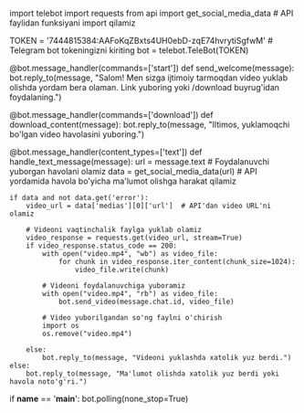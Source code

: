 import telebot
import requests
from api import get_social_media_data  # API faylidan funksiyani import qilamiz

TOKEN = '7444815384:AAFoKqZBxts4UH0ebD-zqE74hvrytiSgfwM'  # Telegram bot tokeningizni kiriting
bot = telebot.TeleBot(TOKEN)

@bot.message_handler(commands=['start'])
def send_welcome(message):
    bot.reply_to(message, "Salom! Men sizga ijtimoiy tarmoqdan video yuklab olishda yordam bera olaman. Link yuboring yoki /download buyrug'idan foydalaning.")

@bot.message_handler(commands=['download'])
def download_content(message):
    bot.reply_to(message, "Iltimos, yuklamoqchi bo'lgan video havolasini yuboring.")

@bot.message_handler(content_types=['text'])
def handle_text_message(message):
    url = message.text  # Foydalanuvchi yuborgan havolani olamiz
    data = get_social_media_data(url)  # API yordamida havola bo'yicha ma'lumot olishga harakat qilamiz

    if data and not data.get('error'):
        video_url = data['medias'][0]['url']  # API'dan video URL'ni olamiz

        # Videoni vaqtinchalik faylga yuklab olamiz
        video_response = requests.get(video_url, stream=True)
        if video_response.status_code == 200:
            with open("video.mp4", "wb") as video_file:
                for chunk in video_response.iter_content(chunk_size=1024):
                    video_file.write(chunk)

            # Videoni foydalanuvchiga yuboramiz
            with open("video.mp4", "rb") as video_file:
                bot.send_video(message.chat.id, video_file)

            # Video yuborilgandan so'ng faylni o'chirish
            import os
            os.remove("video.mp4")

        else:
            bot.reply_to(message, "Videoni yuklashda xatolik yuz berdi.")
    else:
        bot.reply_to(message, "Ma'lumot olishda xatolik yuz berdi yoki havola noto'g'ri.")

if __name__ == '__main__':
    bot.polling(none_stop=True)

